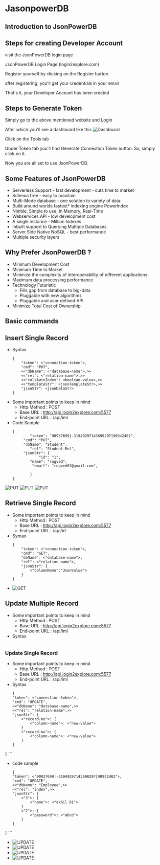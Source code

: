 # JasonpowerDB
## Introduction to JsonPowerDB

## Steps for creating Developer Account
visit the JsonPowerDB login page

JsonPowerDB Login Page (login2explore.com)

Register yourself by clicking on the Register button

after registering, you'll get your credentials in your email

That's it, your Developer Account has been created

## Steps to Generate Token
Simply go to the above mentioned website and Login

After which you'll see a dashboard like this
![Dashboard](/Images/dashboard.png)

Click on the Tools tab

Under Token tab you'll find Generate Connection Token button. So, simply click on it.

Now you are all set to use JsonPowerDB.

## Some Features of JsonPowerDB
- Serverless Support - fast development - cuts time to market
- Schema free - easy to maintain
- Multi-Mode database - one solution to variety of data
- Build around worlds fastest* indexing engine PowerIndex
- Nimble, Simple to use, In Memory, Real-Time
-  Webservices API - low development cost
- A single instance - Million Indexes
- Inbuilt support to Querying Multiple Databases
- Server Side Native NoSQL - best performance
- Multiple security layers

## Why Prefer JsonPowerDB ?
- Minimum Development Cost
- Minimum Time to Market
- Minimize the complexity of interoperability of different applications
- Maximum data processing performance
- Technology Futuristic
	- Fills gap from database to big-data
	- Pluggable with new algorithms
	- Pluggable and user defined API
- Minimize Total Cost of Ownership

## Basic commands
## Insert Single Record

- Syntax
	```
	{
		"token": <"connection-token">,
		"cmd": "PUT",
		<<"dbName": <"database-name">,>>
		<<"rel": <"relation-name">,>>
		<<"colsAutoIndex": <boolean-value>,>>
		<<"templateStr": <jsonTemplateStr>,>>
		"jsonStr": <jsonDataStr>
	}
	
- Some important points to keep in mind
	- Http Method : POST
	- Base URL : http://api.login2explore.com:5577
	- End-point URL : /api/iml 
-  Code Sample
	```
	{
    		"token": "90937699|-31949297143690297|90942402",
   		 "cmd": "PUT",
   		 "dbName": "Student",
    		"rel": "Student-Rel",
   		 "jsonStr": {
        		"id": "1",
			"name": "rugved",
       		 "email": "rugved02@gmail.com",
       
    		}
	}
	```
![PUT](/Images/put1.png)
![PUT](/Images/put2.png)
![PUT](/Images/put4.png)

## Retrieve Single Record
- Some important points to keep in mind
	- Http Method : POST
	- Base URL : http://api.login2explore.com:5577
	- End-point URL : /api/irl 
- Syntax
	```
	{
		"token": <"connection-token">,
		"cmd": "GET",
		"dbName": <"database-name">,
		"rel": <"relation-name">,
		"jsonStr": {
			<"ColumnName":"JsonValue">
    	}
	}
	```
- ![GET](/Images/get1.png)


## Update Multiple Record
- Some important points to keep in mind
	- Http Method : POST
	- Base URL : http://api.login2explore.com:5577
	- End-point URL : /api/iml 
- Syntax
	```
	
### Update Single Record
- Some important points to keep in mind
	- Http Method : POST
	- Base URL : http://api.login2explore.com:5577
	- End-point URL : /api/iml 
- Syntax
	```
	{
    "token": <"connection-token">,
    "cmd": "UPDATE",
    <<"dbName": "database-name",>>
    <<"rel": "relation-name",>>
    "jsonStr": {
        <"record-no">: {
            <"column-name">: <"new-value">
        }
        <"record-no">: {
            <"column-name">: <"new-value">
        }
    }
}
	```
- code sample 
 	```
	{
    "token": <"90937699|-31949297143690297|90942402">,
    "cmd": "UPDATE",
    <<"dbName": "Employee",>>
    <<"rel": "index",>>
    "jsonStr": {
        <"3">: {
            <"name">: <"akhil 81">
        }
        <"2">: {
            <"password">: <"abcd">
        }
    }
}
	```
- ![UPDATE](/Images/update1.png)
- ![UPDATE](/Images/update2.png)
- ![UPDATE](/Images/update3.png)
- ![UPDATE](/Images/update4.png)
